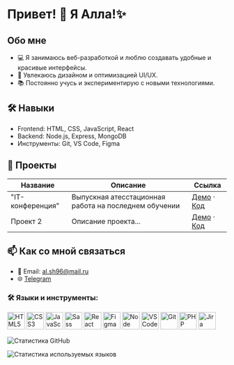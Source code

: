 # Привет! 👋 Я Алла!✨

## Обо мне
- 💻 Я занимаюсь веб-разработкой и люблю создавать удобные и красивые интерфейсы.
- 🎨 Увлекаюсь дизайном и оптимизацией UI/UX.
- 📚 Постоянно учусь и экспериментирую с новыми технологиями.

## 🛠️ Навыки
- Frontend: HTML, CSS, JavaScript, React
- Backend: Node.js, Express, MongoDB
- Инструменты: Git, VS Code, Figma

## 📂 Проекты
| Название      | Описание            | Ссылка                       |
|---------------|---------------------|------------------------------|
| "IT-конференция"  | Выпускная атесстационная работа на последнем обучении | [Демо](https://allapost.github.io/GP_DAYS_2024/) · [Код](https://github.com/AllaPost/GP_DAYS_2024)         |
| Проект 2  | Описание проекта... | [Демо](#) · [Код](#)         |

## 📫 Как со мной связаться
- 📧 Email: al.sh96@mail.ru
- 🌐 [Telegram](@all_sh96)

### 🛠️ Языки и инструменты:
<p>
  <img src="https://img.icons8.com/color/48/html-5--v1.png" alt="HTML5" width="40" height="40"/> 
  <img src="https://img.icons8.com/color/48/css3.png" alt="CSS3" width="40" height="40"/> 
  <img src="https://img.icons8.com/color/48/javascript--v1.png" alt="JavaScript" width="40" height="40"/> 
  <img src="https://img.icons8.com/?size=100&id=qsQZWvMuX4ad&format=png&color=000000" alt="Sass" width="40" height="40"/>
  <img src="https://img.icons8.com/?size=100&id=NfbyHexzVEDk&format=png&color=000000" alt="React" width="40" height="40"/>
  <img src="https://img.icons8.com/?size=100&id=W0YEwBDDfTeu&format=png&color=000000" alt="Figma" width="40" height="40"/>
  <img src="https://img.icons8.com/?size=100&id=54087&format=png&color=000000" alt="Node" width="40" height="40"/>
  <img src="https://img.icons8.com/?size=100&id=0OQR1FYCuA9f&format=png&color=000000" alt="VS Code" width="40" height="40"/>
  <img src="https://img.icons8.com/?size=100&id=20906&format=png&color=000000" alt="Git" width="40" height="40"/>
  <img src="https://img.icons8.com/?size=100&id=UGYn5TapNioV&format=png&color=000000" alt="PHP" width="40" height="40"/>
    <img src="https://img.icons8.com/?size=100&id=oROcPah5ues6&format=png&color=000000" alt="Jira" width="40" height="40"/>
</p>

![Статистика GitHub](https://github-readme-stats.vercel.app/api?username=AllaPost&show_icons=true&theme=tokyonight)

![Статистика используемых языков](https://github-readme-stats.vercel.app/api/top-langs/?username=AllaPost&layout=compact&theme=radical)
